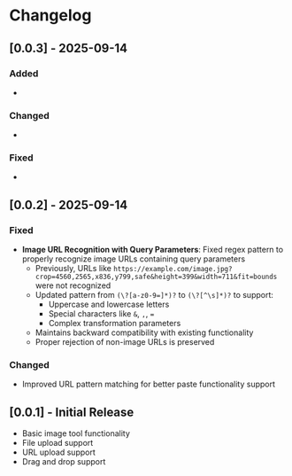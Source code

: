 # Changelog

## [0.0.3] - 2025-09-14

### Added
- 

### Changed
- 

### Fixed
- 


## [0.0.2] - 2025-09-14

### Fixed
- **Image URL Recognition with Query Parameters**: Fixed regex pattern to properly recognize image URLs containing query parameters
  - Previously, URLs like `https://example.com/image.jpg?crop=4560,2565,x836,y799,safe&height=399&width=711&fit=bounds` were not recognized
  - Updated pattern from `(\?[a-z0-9=]*)?` to `(\?[^\s]*)?` to support:
    - Uppercase and lowercase letters
    - Special characters like `&`, `,`, `=`
    - Complex transformation parameters
  - Maintains backward compatibility with existing functionality
  - Proper rejection of non-image URLs is preserved

### Changed
- Improved URL pattern matching for better paste functionality support

## [0.0.1] - Initial Release
- Basic image tool functionality
- File upload support
- URL upload support
- Drag and drop support
